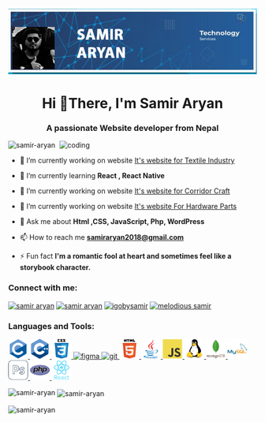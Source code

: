 ![logo](https://github.com/WebdevSamir/Samir-Aryan/blob/main/for%20git.jpg)
<h1 align="center">Hi 👋There, I'm Samir Aryan</h1>
<h3 align="center">A passionate Website developer from Nepal</h3>
<img align="right" alt="coding" width="400" src="https://github.com/WebdevSamir/WebdevSamir/blob/main/68747470733a2f2f696d616765732e73717561726573706163652d63646e2e636f6d2f636f6e74656e742f76312f3537363966633430316236333162616231616464623261622f313534313538303631313632342d5445363451474b524a4738535741495553374e532f6%20(1).gif">
<p align="left"> <img src="https://komarev.com/ghpvc/?username=samir-aryan&label=Profile%20views&color=0e75b6&style=flat" alt="samir-aryan" /> </p>

- 🔭 I’m currently working on website [It's website for Textile Industry](https://shreeganeshtextile.com/)

- 🌱 I’m currently learning **React , React Native**

- 🔭 I’m currently working on website [It's website for Corridor Craft](https://shethgroupofcompanies.com/)

- 🔭 I’m currently working on website [It's website For Hardware Parts](https://jankipolytank.com/)

- 💬 Ask me about **Html ,CSS, JavaScript, Php, WordPress**

- 📫 How to reach me **samiraryan2018@gmail.com**

- ⚡ Fun fact **I'm a romantic fool at heart and sometimes feel like a storybook character.**

<h3 align="left">Connect with me:</h3>
<p align="left">
<a href="https://linkedin.com/in/samir aryan" target="blank"><img align="center" src="https://raw.githubusercontent.com/rahuldkjain/github-profile-readme-generator/master/src/images/icons/Social/linked-in-alt.svg" alt="samir aryan" height="30" width="40" /></a>
<a href="https://fb.com/samir aryan" target="blank"><img align="center" src="https://raw.githubusercontent.com/rahuldkjain/github-profile-readme-generator/master/src/images/icons/Social/facebook.svg" alt="samir aryan" height="30" width="40" /></a>
<a href="https://instagram.com/igobysamir" target="blank"><img align="center" src="https://raw.githubusercontent.com/rahuldkjain/github-profile-readme-generator/master/src/images/icons/Social/instagram.svg" alt="igobysamir" height="30" width="40" /></a>
<a href="https://www.youtube.com/c/melodious samir" target="blank"><img align="center" src="https://raw.githubusercontent.com/rahuldkjain/github-profile-readme-generator/master/src/images/icons/Social/youtube.svg" alt="melodious samir" height="30" width="40" /></a>
</p>

<h3 align="left">Languages and Tools:</h3>
<p align="left"> <a href="https://www.cprogramming.com/" target="_blank" rel="noreferrer"> <img src="https://raw.githubusercontent.com/devicons/devicon/master/icons/c/c-original.svg" alt="c" width="40" height="40"/> </a> <a href="https://www.w3schools.com/cpp/" target="_blank" rel="noreferrer"> <img src="https://raw.githubusercontent.com/devicons/devicon/master/icons/cplusplus/cplusplus-original.svg" alt="cplusplus" width="40" height="40"/> </a> <a href="https://www.w3schools.com/css/" target="_blank" rel="noreferrer"> <img src="https://raw.githubusercontent.com/devicons/devicon/master/icons/css3/css3-original-wordmark.svg" alt="css3" width="40" height="40"/> </a> <a href="https://www.figma.com/" target="_blank" rel="noreferrer"> <img src="https://www.vectorlogo.zone/logos/figma/figma-icon.svg" alt="figma" width="40" height="40"/> </a> <a href="https://git-scm.com/" target="_blank" rel="noreferrer"> <img src="https://www.vectorlogo.zone/logos/git-scm/git-scm-icon.svg" alt="git" width="40" height="40"/> </a> <a href="https://www.w3.org/html/" target="_blank" rel="noreferrer"> <img src="https://raw.githubusercontent.com/devicons/devicon/master/icons/html5/html5-original-wordmark.svg" alt="html5" width="40" height="40"/> </a> <a href="https://www.java.com" target="_blank" rel="noreferrer"> <img src="https://raw.githubusercontent.com/devicons/devicon/master/icons/java/java-original.svg" alt="java" width="40" height="40"/> </a> <a href="https://developer.mozilla.org/en-US/docs/Web/JavaScript" target="_blank" rel="noreferrer"> <img src="https://raw.githubusercontent.com/devicons/devicon/master/icons/javascript/javascript-original.svg" alt="javascript" width="40" height="40"/> </a> <a href="https://www.linux.org/" target="_blank" rel="noreferrer"> <img src="https://raw.githubusercontent.com/devicons/devicon/master/icons/linux/linux-original.svg" alt="linux" width="40" height="40"/> </a> <a href="https://www.mongodb.com/" target="_blank" rel="noreferrer"> <img src="https://raw.githubusercontent.com/devicons/devicon/master/icons/mongodb/mongodb-original-wordmark.svg" alt="mongodb" width="40" height="40"/> </a> <a href="https://www.mysql.com/" target="_blank" rel="noreferrer"> <img src="https://raw.githubusercontent.com/devicons/devicon/master/icons/mysql/mysql-original-wordmark.svg" alt="mysql" width="40" height="40"/> </a> <a href="https://www.photoshop.com/en" target="_blank" rel="noreferrer"> <img src="https://raw.githubusercontent.com/devicons/devicon/master/icons/photoshop/photoshop-line.svg" alt="photoshop" width="40" height="40"/> </a> <a href="https://www.php.net" target="_blank" rel="noreferrer"> <img src="https://raw.githubusercontent.com/devicons/devicon/master/icons/php/php-original.svg" alt="php" width="40" height="40"/> </a> <a href="https://reactjs.org/" target="_blank" rel="noreferrer"> <img src="https://raw.githubusercontent.com/devicons/devicon/master/icons/react/react-original-wordmark.svg" alt="react" width="40" height="40"/> </a> </p>

<p><img align="left" src="https://github-readme-stats.vercel.app/api/top-langs?username=samir-aryan&show_icons=true&locale=en&layout=compact" alt="samir-aryan" /></p>

<p>&nbsp;<img align="center" src="https://github-readme-stats.vercel.app/api?username=samir-aryan&show_icons=true&locale=en" alt="samir-aryan" /></p>

<p><img align="center" src="https://github-readme-streak-stats.herokuapp.com/?user=samir-aryan&" alt="samir-aryan" /></p>

